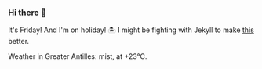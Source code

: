 ### Hi there :wave:

It's Friday! And I'm on holiday! :desert_island: I might be fighting with Jekyll to make [this](https://swissclubto.github.io) better.

Weather in Greater Antilles: mist, at +23°C.
